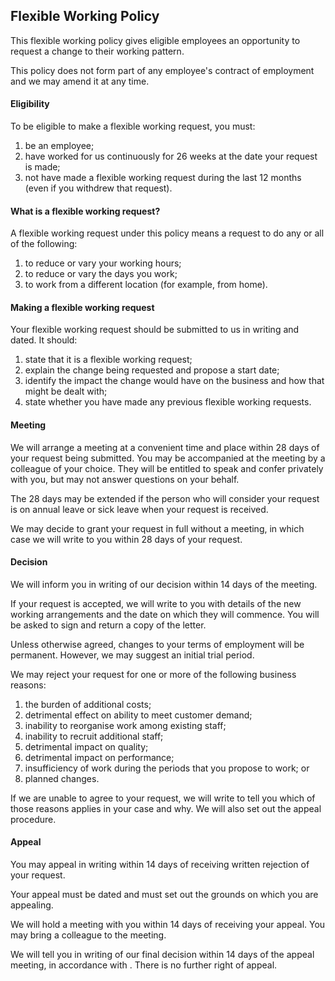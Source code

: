 ## Flexible Working Policy

This flexible working policy gives eligible employees an opportunity to request a change to their working pattern.

This policy does not form part of any employee&#39;s contract of employment and we may amend it at any time.

#### Eligibility

To be eligible to make a flexible working request, you must:

1. be an employee;
2. have worked for us continuously for 26 weeks at the date your request is made;
3. not have made a flexible working request during the last 12 months (even if you withdrew that request).

#### What is a flexible working request?

A flexible working request under this policy means a request to do any or all of the following:

1. to reduce or vary your working hours;
2. to reduce or vary the days you work;
3. to work from a different location (for example, from home).

#### Making a flexible working request

Your flexible working request should be submitted to us in writing and dated. It should:

1. state that it is a flexible working request;
2. explain the change being requested and propose a start date;
3. identify the impact the change would have on the business and how that might be dealt with;
4. state whether you have made any previous flexible working requests.

#### Meeting

We will arrange a meeting at a convenient time and place within 28 days of your request being submitted.  You may be accompanied at the meeting by a colleague of your choice.  They will be entitled to speak and confer privately with you, but may not answer questions on your behalf.

The 28 days may be extended if the person who will consider your request is on annual leave or sick leave when your request is received.

We may decide to grant your request in full without a meeting, in which case we will write to you within 28 days of your request.

#### Decision

We will inform you in writing of our decision within 14 days of the meeting.

If your request is accepted, we will write to you with details of the new working arrangements and the date on which they will commence.  You will be asked to sign and return a copy of the letter.

Unless otherwise agreed, changes to your terms of employment will be permanent.  However, we may suggest an initial trial period.

We may reject your request for one or more of the following business reasons:

1. the burden of additional costs;
2. detrimental effect on ability to meet customer demand;
3. inability to reorganise work among existing staff;
4. inability to recruit additional staff;
5. detrimental impact on quality;
6. detrimental impact on performance;
7. insufficiency of work during the periods that you propose to work; or
8. planned changes.

If we are unable to agree to your request, we will write to tell you which of those reasons applies in your case and why. We will also set out the appeal procedure.

#### Appeal

You may appeal in writing within 14 days of receiving written rejection of your request.

Your appeal must be dated and must set out the grounds on which you are appealing.

We will hold a meeting with you within 14 days of receiving your appeal.  You may bring a colleague to the meeting.

We will tell you in writing of our final decision within 14 days of the appeal meeting, in accordance with .  There is no further right of appeal.
